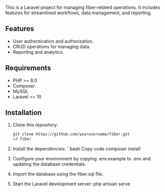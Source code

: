 
This is a Laravel project for managing fiber-related operations. It includes features for streamlined workflows, data management, and reporting.

## Features
- User authentication and authorization.
- CRUD operations for managing data.
- Reporting and analytics.

## Requirements
- PHP >= 8.0
- Composer
- MySQL
- Laravel >= 10

## Installation

1. Clone this repository:
   ```bash
   git clone https://github.com/yourusername/fiber.git
   cd fiber

2. Install the dependencies:
   ``bash Copy code
   composer install

3. Configure your environment by copying .env.example to .env and updating the database credentials.

4. Import the database using the fiber.sql file.

5. Start the Laravel development server:
    php artisan serve


